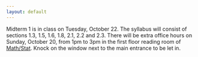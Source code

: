 ```yaml
---
layout: default
---
```


Midterm 1 is in class on Tuesday, October 22. The syllabus will consist of sections 1.3, 1.5, 1.6, 1.8, 2.1, 2.2 and 2.3. There will be extra office hours on Sunday, October 20, from 1pm to 3pm in the first floor reading room of [Math/Stat](http://maps.uchicago.edu/eastquad/statmath.html). Knock on the window next to the main entrance to be let in.
